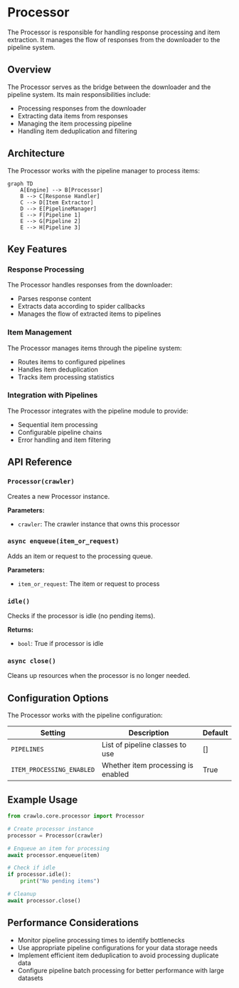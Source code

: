 # Processor

The Processor is responsible for handling response processing and item extraction. It manages the flow of responses from the downloader to the pipeline system.

## Overview

The Processor serves as the bridge between the downloader and the pipeline system. Its main responsibilities include:

- Processing responses from the downloader
- Extracting data items from responses
- Managing the item processing pipeline
- Handling item deduplication and filtering

## Architecture

The Processor works with the pipeline manager to process items:

```mermaid
graph TD
    A[Engine] --> B[Processor]
    B --> C[Response Handler]
    C --> D[Item Extractor]
    D --> E[PipelineManager]
    E --> F[Pipeline 1]
    E --> G[Pipeline 2]
    E --> H[Pipeline 3]
```

## Key Features

### Response Processing

The Processor handles responses from the downloader:

- Parses response content
- Extracts data according to spider callbacks
- Manages the flow of extracted items to pipelines

### Item Management

The Processor manages items through the pipeline system:

- Routes items to configured pipelines
- Handles item deduplication
- Tracks item processing statistics

### Integration with Pipelines

The Processor integrates with the pipeline module to provide:

- Sequential item processing
- Configurable pipeline chains
- Error handling and item filtering

## API Reference

### `Processor(crawler)`

Creates a new Processor instance.

**Parameters:**
- `crawler`: The crawler instance that owns this processor

### `async enqueue(item_or_request)`

Adds an item or request to the processing queue.

**Parameters:**
- `item_or_request`: The item or request to process

### `idle()`

Checks if the processor is idle (no pending items).

**Returns:**
- `bool`: True if processor is idle

### `async close()`

Cleans up resources when the processor is no longer needed.

## Configuration Options

The Processor works with the pipeline configuration:

| Setting | Description | Default |
|---------|-------------|---------|
| `PIPELINES` | List of pipeline classes to use | [] |
| `ITEM_PROCESSING_ENABLED` | Whether item processing is enabled | True |

## Example Usage

```python
from crawlo.core.processor import Processor

# Create processor instance
processor = Processor(crawler)

# Enqueue an item for processing
await processor.enqueue(item)

# Check if idle
if processor.idle():
    print("No pending items")

# Cleanup
await processor.close()
```

## Performance Considerations

- Monitor pipeline processing times to identify bottlenecks
- Use appropriate pipeline configurations for your data storage needs
- Implement efficient item deduplication to avoid processing duplicate data
- Configure pipeline batch processing for better performance with large datasets